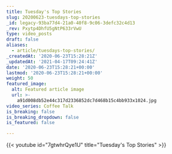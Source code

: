 ```yaml
---
title: Tuesday's Top Stories
slug: 20200623-tuesdays-top-stories
_id: legacy-93ba77d4-21a0-40f8-9c06-3defc32c4d13
_rev: Pxytp4DhfU5gNtP633rVwU
type: video_posts
draft: false
aliases:
  - article/tuesdays-top-stories/
_createdAt: '2020-06-23T15:28:21Z'
_updatedAt: '2021-04-17T09:24:41Z'
date: '2020-06-23T15:28:21+00:00'
lastmod: '2020-06-23T15:28:21+00:00'
weight: 50
featured_image:
  alt: Featured article image
  url: >-
    a91d008db52e44c317d2336852dc7d468b15c4bb933x1024.jpg
video_series: Coffee Talk
is_breaking: false
is_breaking_dropdown: false
is_featured: false

---
```

{{< youtube id="7gtwhrQye1U" title="Tuesday's Top Stories" >}}